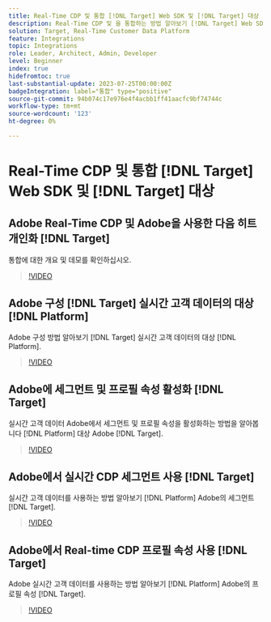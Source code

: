 ```yaml
---
title: Real-Time CDP 및 통합 [!DNL Target] Web SDK 및 [!DNL Target] 대상
description: Real-Time CDP 및 을 통합하는 방법 알아보기 [!DNL Target] Web SDK 및 [!DNL Target] 대상.
solution: Target, Real-Time Customer Data Platform
feature: Integrations
topic: Integrations
role: Leader, Architect, Admin, Developer
level: Beginner
index: true
hidefromtoc: true
last-substantial-update: 2023-07-25T00:00:00Z
badgeIntegration: label="통합" type="positive"
source-git-commit: 94b074c17e976e4f4acbb1ff41aacfc9bf74744c
workflow-type: tm+mt
source-wordcount: '123'
ht-degree: 0%

---
```



# Real-Time CDP 및 통합 [!DNL Target] Web SDK 및 [!DNL Target] 대상

## Adobe Real-Time CDP 및 Adobe을 사용한 다음 히트 개인화 [!DNL Target]

통합에 대한 개요 및 데모를 확인하십시오.

>[!VIDEO](https://video.tv.adobe.com/v/340091?quality=12&learn=on)


## Adobe 구성 [!DNL Target] 실시간 고객 데이터의 대상 [!DNL Platform]

Adobe 구성 방법 알아보기 [!DNL Target] 실시간 고객 데이터의 대상 [!DNL Platform].

>[!VIDEO](https://video.tv.adobe.com/v/3418799/?learn=on)

## Adobe에 세그먼트 및 프로필 속성 활성화 [!DNL Target]

실시간 고객 데이터 Adobe에서 세그먼트 및 프로필 속성을 활성화하는 방법을 알아봅니다 [!DNL Platform] 대상 Adobe [!DNL Target].

>[!VIDEO](https://video.tv.adobe.com/v/3419036/?learn=on)

## Adobe에서 실시간 CDP 세그먼트 사용 [!DNL Target]

실시간 고객 데이터를 사용하는 방법 알아보기 [!DNL Platform] Adobe의 세그먼트 [!DNL Target].

>[!VIDEO](https://video.tv.adobe.com/v/3419149/?learn=on)

## Adobe에서 Real-time CDP 프로필 속성 사용 [!DNL Target]

Adobe 실시간 고객 데이터를 사용하는 방법 알아보기 [!DNL Platform] Adobe의 프로필 속성 [!DNL Target].

>[!VIDEO](https://video.tv.adobe.com/v/3419318/?learn=on)

